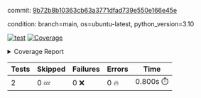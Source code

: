 commit: [9b72b8b10363cb63a3771dfad739e550e166e45e](https://github.com/rcmdnk/python-template/tree/9b72b8b10363cb63a3771dfad739e550e166e45e)

condition: branch=main, os=ubuntu-latest, python_version=3.10

[![test](https://github.com/rcmdnk/python-template/actions/workflows/test.yml/badge.svg)](https://github.com/rcmdnk/python-template/actions/runs/6605814337)
<a href="https://github.com/rcmdnk/python-template/blob/9b72b8b10363cb63a3771dfad739e550e166e45e/README.md"><img alt="Coverage" src="https://img.shields.io/badge/Coverage-100%25-brightgreen.svg" /></a><details><summary>Coverage Report </summary><table><tr><th>File</th><th>Stmts</th><th>Miss</th><th>Cover</th></tr><tbody><tr><td><b>TOTAL</b></td><td><b>4</b></td><td><b>0</b></td><td><b>100%</b></td></tr></tbody></table></details>

| Tests | Skipped | Failures | Errors | Time |
| ----- | ------- | -------- | -------- | ------------------ |
| 2 | 0 :zzz: | 0 :x: | 0 :fire: | 0.800s :stopwatch: |

